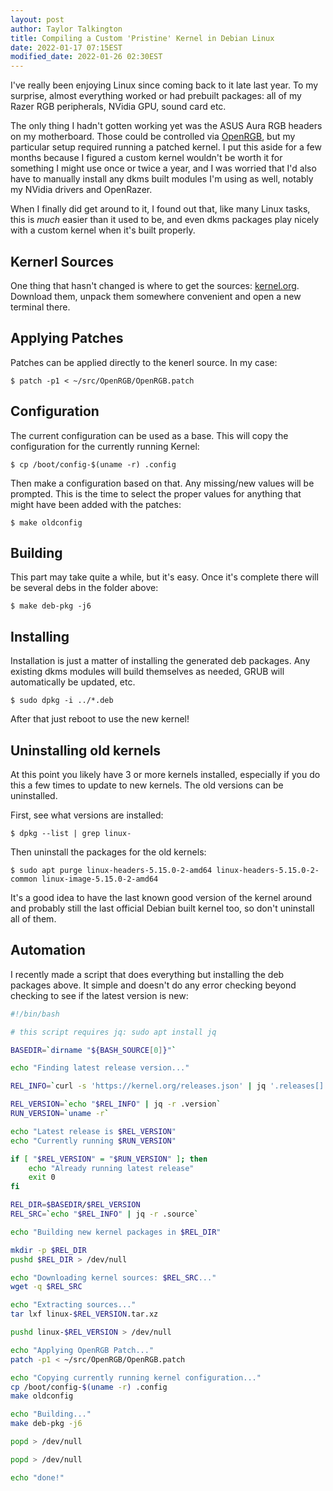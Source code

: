 ```yaml
---
layout: post
author: Taylor Talkington
title: Compiling a Custom 'Pristine' Kernel in Debian Linux
date: 2022-01-17 07:15EST
modified_date: 2022-01-26 02:30EST
---
```


I've really been enjoying Linux since coming back to it late last year. To my surprise, almost everything worked or had prebuilt packages: all of my Razer RGB peripherals, NVidia GPU, sound card etc.

The only thing I hadn't gotten working yet was the ASUS Aura RGB headers on my motherboard. Those could be controlled via [OpenRGB](https://openrgb.org), but my particular setup required running a patched kernel. I put this aside for a few months because I figured a custom kernel wouldn't be worth it for something I might use once or twice a year, and I was worried that I'd also have to manually install any dkms built modules I'm using as well, notably my NVidia drivers and OpenRazer.

When I finally did get around to it, I found out that, like many Linux tasks, this is *much* easier than it used to be, and even dkms packages play nicely with a custom kernel when it's built properly.

## Kernerl Sources

One thing that hasn't changed is where to get the sources: [kernel.org](https://kernel.org). Download them, unpack them somewhere convenient and open a new terminal there.

## Applying Patches

Patches can be applied directly to the kenerl source. In my case:
```terminal
$ patch -p1 < ~/src/OpenRGB/OpenRGB.patch
```

## Configuration

The current configuration can be used as a base. This will copy the configuration for the currently running Kernel:

``` terminal
$ cp /boot/config-$(uname -r) .config
```

Then make a configuration based on that. Any missing/new values will be prompted. This is the time to select the proper values for anything that might have been added with the patches:
```terminal
$ make oldconfig
```

## Building

This part may take quite a while, but it's easy. Once it's complete there will be several debs in the folder above:
```terminal
$ make deb-pkg -j6
```

## Installing

Installation is just a matter of installing the generated deb packages. Any existing dkms modules will build themselves as needed, GRUB will automatically be updated, etc.
```terminal
$ sudo dpkg -i ../*.deb
```

After that just reboot to use the new kernel!

## Uninstalling old kernels

At this point you likely have 3 or more kernels installed, especially if you do this a few times to update to new kernels. The old versions can be uninstalled.

First, see what versions are installed:
```terminal
$ dpkg --list | grep linux-
```

Then uninstall the packages for the old kernels:
```
$ sudo apt purge linux-headers-5.15.0-2-amd64 linux-headers-5.15.0-2-common linux-image-5.15.0-2-amd64
```

It's a good idea to have the last known good version of the kernel around and probably still the last official Debian built kernel too, so don't uninstall all of them.

## Automation

I recently made a script that does everything but installing the deb packages above. It simple and doesn't do any error checking beyond checking to see if the latest version is new:

```bash
#!/bin/bash

# this script requires jq: sudo apt install jq

BASEDIR=`dirname "${BASH_SOURCE[0]}"`

echo "Finding latest release version..."

REL_INFO=`curl -s 'https://kernel.org/releases.json' | jq '.releases[] | select(.moniker=="stable")'`

REL_VERSION=`echo "$REL_INFO" | jq -r .version`
RUN_VERSION=`uname -r`

echo "Latest release is $REL_VERSION"
echo "Currently running $RUN_VERSION"

if [ "$REL_VERSION" = "$RUN_VERSION" ]; then
    echo "Already running latest release"
    exit 0
fi

REL_DIR=$BASEDIR/$REL_VERSION
REL_SRC=`echo "$REL_INFO" | jq -r .source`

echo "Building new kernel packages in $REL_DIR"

mkdir -p $REL_DIR
pushd $REL_DIR > /dev/null

echo "Downloading kernel sources: $REL_SRC..."
wget -q $REL_SRC

echo "Extracting sources..."
tar lxf linux-$REL_VERSION.tar.xz

pushd linux-$REL_VERSION > /dev/null

echo "Applying OpenRGB Patch..."
patch -p1 < ~/src/OpenRGB/OpenRGB.patch

echo "Copying currently running kernel configuration..."
cp /boot/config-$(uname -r) .config
make oldconfig

echo "Building..."
make deb-pkg -j6

popd > /dev/null

popd > /dev/null

echo "done!"
```
